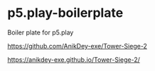 # p5.play-boilerplate
Boiler plate for p5.play

https://github.com/AnikDey-exe/Tower-Siege-2

https://anikdey-exe.github.io/Tower-Siege-2/
